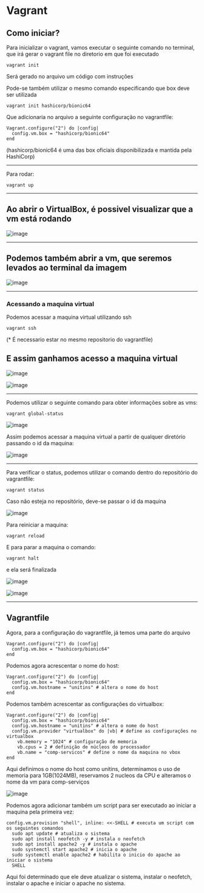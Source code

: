 # Vagrant


## Como iniciar?
Para inicializar o vagrant, vamos executar o seguinte comando no terminal, que irá gerar o vagrant file no diretorio em que foi executado
```
vagrant init
```


Será gerado no arquivo um código com instruções


Pode-se também utilizar o mesmo comando especificando que box deve ser utilizada
```
vagrant init hashicorp/bionic64
```



Que adicionaria no arquivo a seguinte configuração no vagrantfile:
```
Vagrant.configure("2") do |config|
  config.vm.box = "hashicorp/bionic64"
end
```
(hashicorp/bionic64 é uma das box oficiais disponibilizada e mantida pela HashiCorp)


---

Para rodar:
```
vagrant up
```

---
Ao abrir o VirtualBox, é possivel visualizar que a vm está rodando
---
![image](https://github.com/user-attachments/assets/6196845d-e242-4c4e-9671-b90ad7089cae)

---
Podemos também abrir a vm, que seremos levados ao terminal da imagem
---
![image](https://github.com/user-attachments/assets/0e05f573-3760-4459-a192-175167957072)

---
### Acessando a maquina virtual
Podemos acessar a maquina virtual utilizando ssh
```
vagrant ssh
```
(* É necessario estar no mesmo repositorio do vagrantfile)

E assim ganhamos acesso a maquina virtual
---
![image](https://github.com/user-attachments/assets/12d58835-de16-420a-82de-381485f2dd95)

![image](https://github.com/user-attachments/assets/1ff39ccf-05a0-40ac-bf32-c4be9cc46167)

---

Podemos utilizar o seguinte comando para obter informações sobre as vms:
```
vagrant global-status
```
![image](https://github.com/user-attachments/assets/bf08cc3e-49a5-43d7-a9df-29ef3bc687ef)

Assim podemos acessar a maquina virtual a partir de qualquer diretório passando o id da maquina:

![image](https://github.com/user-attachments/assets/9dd97c05-d25e-4481-b1f4-acf6052edeb8)

---

Para verificar o status, podemos utilizar o comando dentro do repositório do vagrantfile:
```
vagrant status
```

Caso não esteja no repositório, deve-se passar o id da maquina

![image](https://github.com/user-attachments/assets/bd7f986a-0159-401b-bfe5-6005e826c141)

Para reiniciar a maquina:
```
vagrant reload
```

E para parar a maquina o comando:
```
vagrant halt
```

e ela será finalizada

![image](https://github.com/user-attachments/assets/30f16866-2ef8-4c50-bf0b-2593bf706684)

![image](https://github.com/user-attachments/assets/67f05887-f36c-4ac4-a2c5-cd70ff2a9f07)

---

## Vagrantfile

Agora, para a configuração do vagrantfile, já temos uma parte do arquivo
```
Vagrant.configure("2") do |config|
  config.vm.box = "hashicorp/bionic64"
end
```

Podemos agora acrescentar o nome do host:

```
Vagrant.configure("2") do |config|
  config.vm.box = "hashicorp/bionic64"
  config.vm.hostname = "unitins" # altera o nome do host
end
```

Podemos também acrescentar as configurações do virtualbox:
```
Vagrant.configure("2") do |config|
  config.vm.box = "hashicorp/bionic64"
  config.vm.hostname = "unitins" # altera o nome do host
  config.vm.provider "virtualbox" do |vb| # define as configurações no virtualbox
    vb.memory = "1024" # configuração de memoria
    vb.cpus = 2 # definição de núcleos do processador
    vb.name = "comp-servicos" # define o nome da maquina no vbox
end
```

Aqui definimos o nome do host como unitins, determinamos o uso de memoria para 1GB(1024MB), reservamos 2 nucleos da CPU e alteramos o nome da vm para comp-serviços

![image](https://github.com/user-attachments/assets/260885de-ed9f-4991-8569-60b73c6fd4a6)

Podemos agora adicionar também um script para ser executado ao iniciar a maquina pela primeira vez:
```
config.vm.provision "shell", inline: <<-SHELL # executa um script com os seguintes comandos
  sudo apt update # atualiza o sistema
  sudo apt install neofetch -y # instala o neofetch
  sudo apt install apache2 -y # instala o apache
  sudo systemctl start apache2 # inicia o apache
  sudo systemctl enable apache2 # habilita o inicio do apache ao iniciar o sistema
  SHELL
```
Aqui foi determinado que ele deve atualizar o sistema, instalar o neofetch, instalar o apache e iniciar o apache no sistema.
